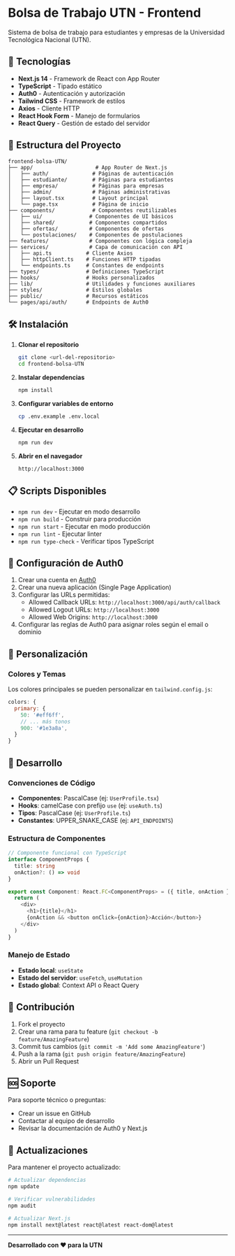 # Bolsa de Trabajo UTN - Frontend

Sistema de bolsa de trabajo para estudiantes y empresas de la Universidad Tecnológica Nacional (UTN).

## 🚀 Tecnologías

- **Next.js 14** - Framework de React con App Router
- **TypeScript** - Tipado estático
- **Auth0** - Autenticación y autorización
- **Tailwind CSS** - Framework de estilos
- **Axios** - Cliente HTTP
- **React Hook Form** - Manejo de formularios
- **React Query** - Gestión de estado del servidor

## 📁 Estructura del Proyecto

```
frontend-bolsa-UTN/
├── app/                    # App Router de Next.js
│   ├── auth/              # Páginas de autenticación
│   ├── estudiante/        # Páginas para estudiantes
│   ├── empresa/           # Páginas para empresas
│   ├── admin/             # Páginas administrativas
│   ├── layout.tsx         # Layout principal
│   └── page.tsx           # Página de inicio
├── components/            # Componentes reutilizables
│   ├── ui/               # Componentes de UI básicos
│   ├── shared/           # Componentes compartidos
│   ├── ofertas/          # Componentes de ofertas
│   └── postulaciones/    # Componentes de postulaciones
├── features/             # Componentes con lógica compleja
├── services/             # Capa de comunicación con API
│   ├── api.ts           # Cliente Axios
│   ├── httpClient.ts    # Funciones HTTP tipadas
│   └── endpoints.ts     # Constantes de endpoints
├── types/               # Definiciones TypeScript
├── hooks/               # Hooks personalizados
├── lib/                 # Utilidades y funciones auxiliares
├── styles/              # Estilos globales
├── public/              # Recursos estáticos
└── pages/api/auth/      # Endpoints de Auth0
```

## 🛠️ Instalación

1. **Clonar el repositorio**
   ```bash
   git clone <url-del-repositorio>
   cd frontend-bolsa-UTN
   ```

2. **Instalar dependencias**
   ```bash
   npm install
   ```

3. **Configurar variables de entorno**
   ```bash
   cp .env.example .env.local
   ```

4. **Ejecutar en desarrollo**
   ```bash
   npm run dev
   ```

5. **Abrir en el navegador**
   ```
   http://localhost:3000
   ```

## 📋 Scripts Disponibles

- `npm run dev` - Ejecutar en modo desarrollo
- `npm run build` - Construir para producción
- `npm run start` - Ejecutar en modo producción
- `npm run lint` - Ejecutar linter
- `npm run type-check` - Verificar tipos TypeScript

## 🔐 Configuración de Auth0

1. Crear una cuenta en [Auth0](https://auth0.com)
2. Crear una nueva aplicación (Single Page Application)
3. Configurar las URLs permitidas:
   - Allowed Callback URLs: `http://localhost:3000/api/auth/callback`
   - Allowed Logout URLs: `http://localhost:3000`
   - Allowed Web Origins: `http://localhost:3000`
4. Configurar las reglas de Auth0 para asignar roles según el email o dominio

## 🎨 Personalización

### Colores y Temas
Los colores principales se pueden personalizar en `tailwind.config.js`:

```javascript
colors: {
  primary: {
    50: '#eff6ff',
    // ... más tonos
    900: '#1e3a8a',
  }
}
```

## 🔧 Desarrollo

### Convenciones de Código
- **Componentes**: PascalCase (ej: `UserProfile.tsx`)
- **Hooks**: camelCase con prefijo `use` (ej: `useAuth.ts`)
- **Tipos**: PascalCase (ej: `UserProfile.ts`)
- **Constantes**: UPPER_SNAKE_CASE (ej: `API_ENDPOINTS`)

### Estructura de Componentes
```typescript
// Componente funcional con TypeScript
interface ComponentProps {
  title: string
  onAction?: () => void
}

export const Component: React.FC<ComponentProps> = ({ title, onAction }) => {
  return (
    <div>
      <h1>{title}</h1>
      {onAction && <button onClick={onAction}>Acción</button>}
    </div>
  )
}
```

### Manejo de Estado
- **Estado local**: `useState`
- **Estado del servidor**: `useFetch`, `useMutation`
- **Estado global**: Context API o React Query

## 🤝 Contribución

1. Fork el proyecto
2. Crear una rama para tu feature (`git checkout -b feature/AmazingFeature`)
3. Commit tus cambios (`git commit -m 'Add some AmazingFeature'`)
4. Push a la rama (`git push origin feature/AmazingFeature`)
5. Abrir un Pull Request

## 🆘 Soporte

Para soporte técnico o preguntas:
- Crear un issue en GitHub
- Contactar al equipo de desarrollo
- Revisar la documentación de Auth0 y Next.js

## 🔄 Actualizaciones

Para mantener el proyecto actualizado:

```bash
# Actualizar dependencias
npm update

# Verificar vulnerabilidades
npm audit

# Actualizar Next.js
npm install next@latest react@latest react-dom@latest
```

---

**Desarrollado con ❤️ para la UTN**
